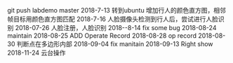 git push labdemo master
2018-7-13
转到ubuntu
增加行人的颜色直方图，相邻帧目标用颜色直方图匹配
2018-7-16
人脸摄像头检测到行人后，尝试进行人脸识别
2018-07-26
人脸注册，人脸识别
2018--8-14
fix some bug
2018-08-24
maintain
2018-08-25
ADD Operate Record
2018-08-28
op record
2018-08-30
判断点在多边形内部
2018-09-04
fix manitain
2018-09-13
Right show
2018-11-24
云台操作
